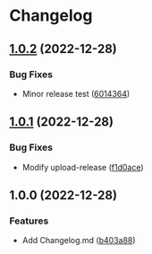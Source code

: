 # Changelog

## [1.0.2](https://github.com/vsiravar/github-actions-experiments/compare/v1.0.1...v1.0.2) (2022-12-28)


### Bug Fixes

* Minor release test ([6014364](https://github.com/vsiravar/github-actions-experiments/commit/601436465816881dde216e8db609c2fd2f81bd43))

## [1.0.1](https://github.com/vsiravar/github-actions-experiments/compare/v1.0.0...v1.0.1) (2022-12-28)


### Bug Fixes

* Modify upload-release ([f1d0ace](https://github.com/vsiravar/github-actions-experiments/commit/f1d0acee4453a9fe99600ddd73124a62e593ee95))

## 1.0.0 (2022-12-28)


### Features

* Add Changelog.md ([b403a88](https://github.com/vsiravar/github-actions-experiments/commit/b403a88aecc47da4a90b906f65f6f936b1815e0d))
